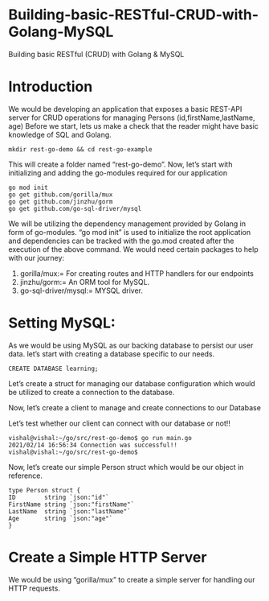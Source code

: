 # Building-basic-RESTful-CRUD-with-Golang-MySQL
Building basic RESTful (CRUD) with Golang &amp; MySQL


# Introduction

We would be developing an application that exposes a basic REST-API server for CRUD operations for managing Persons (id,firstName,lastName, age)
Before we start, lets us make a check that the reader might have basic knowledge of SQL and Golang.

```
mkdir rest-go-demo && cd rest-go-example
```

This will create a folder named “rest-go-demo”.
Now, let’s start with initializing and adding the go-modules required for our application

```
go mod init
go get github.com/gorilla/mux
go get github.com/jinzhu/gorm
go get github.com/go-sql-driver/mysql
```

We will be utilizing the dependency management provided by Golang in form of go-modules.
“go mod init” is used to initialize the root application and dependencies can be tracked with the go.mod created after the execution of the above command.
We would need certain packages to help with our journey:
1. gorilla/mux:= For creating routes and HTTP handlers for our endpoints
2. jinzhu/gorm:= An ORM tool for MySQL.
3. go-sql-driver/mysql:= MYSQL driver.

# Setting MySQL:

As we would be using MySQL as our backing database to persist our user data.
let’s start with creating a database specific to our needs.

```
CREATE DATABASE learning;
```

Let’s create a struct for managing our database configuration which would be utilized to create a connection to the database.

Now, let’s create a client to manage and create connections to our Database

Let’s test whether our client can connect with our database or not!!

```
vishal@vishal:~/go/src/rest-go-demo$ go run main.go 
2021/02/14 16:56:34 Connection was successful!!
vishal@vishal:~/go/src/rest-go-demo$
```

Now, let’s create our simple Person struct which would be our object in reference.

```
type Person struct {
ID        string `json:"id"`
FirstName string `json:"firstName"`
LastName  string `json:"lastName"`
Age       string `json:"age"`
}
```

# Create a Simple HTTP Server

We would be using “gorilla/mux” to create a simple server for handling our HTTP requests.
